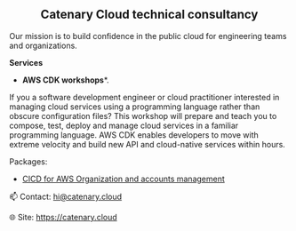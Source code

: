 <div align="center">
    <h2>Catenary Cloud technical consultancy</h2>
</div>

Our mission is to build confidence in the public cloud for engineering teams and organizations.

**Services**

 - **AWS CDK workshops***.

If you a software development engineer or cloud practitioner interested in managing cloud services using a programming language rather than obscure configuration files? This workshop will prepare and teach you to compose, test, deploy and manage cloud services in a familiar programming language. AWS CDK enables developers to move with extreme velocity and build new API and cloud-native services within hours.

Packages:

- [CICD for AWS Organization and accounts management](https://iq.aws.amazon.com/listings/F7JF3LMD8C/details?utm=mp.beagle)

📫 Contact: <hi@catenary.cloud>

🌐 Site: <https://catenary.cloud>

<!--
**CatenaryCloudHQ/CatenaryCloudHQ** is a ✨ _special_ ✨ repository because its `README.md` (this file) appears on your GitHub profile.

Here are some ideas to get you started:

- 🔭 I’m currently working on ...
- 🌱 I’m currently learning ...
- 👯 I’m looking to collaborate on ...
- 🤔 I’m looking for help with ...
- 💬 Ask me about ...
- 📫 How to reach me: ...
- 😄 Pronouns: ...
- ⚡ Fun fact: ...
-->

